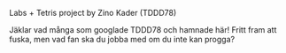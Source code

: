 Labs + Tetris project by Zino Kader (TDDD78)

Jäklar vad många som googlade TDDD78 och hamnade här!
Fritt fram att fuska, men vad fan ska du jobba med om du inte kan progga?
